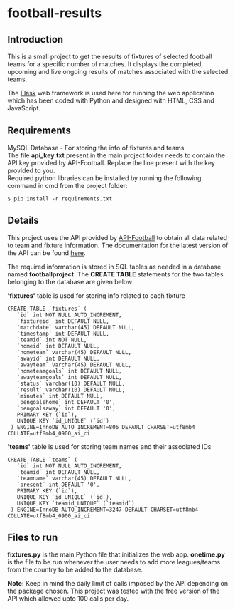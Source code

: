 # football-results

## Introduction

This is a small project to get the results of fixtures of selected football teams for a specific number of matches. It displays the completed, upcoming and live ongoing results of matches associated with the selected teams.  
  
The [Flask](https://flask.palletsprojects.com/en/1.1.x/) web framework is used here for running the web application which has been coded with Python and designed with HTML, CSS and JavaScript.

## Requirements

MySQL Database - For storing the info of fixtures and teams  
The file **api_key.txt** present in the main project folder needs to contain the API key provided by API-Football. Replace the line present with the key provided to you.  
Required python libraries can be installed by running the following command in cmd from the project folder:

```
$ pip install -r requirements.txt
```

## Details

This project uses the API provided by [API-Football](https://www.api-football.com/) to obtain all data related to team and fixture information. The documentation for the latest version of the API can be found [here](https://www.api-football.com/documentation-v3).  
  
The required information is stored in SQL tables as needed in a database named **footballproject**. The **CREATE TABLE** statements for the two tables belonging to the database are given below:

**'fixtures'** table is used for storing info related to each fixture
```
CREATE TABLE `fixtures` (
   `id` int NOT NULL AUTO_INCREMENT,
   `fixtureid` int DEFAULT NULL,
   `matchdate` varchar(45) DEFAULT NULL,
   `timestamp` int DEFAULT NULL,
   `teamid` int NOT NULL,
   `homeid` int DEFAULT NULL,
   `hometeam` varchar(45) DEFAULT NULL,
   `awayid` int DEFAULT NULL,
   `awayteam` varchar(45) DEFAULT NULL,
   `hometeamgoals` int DEFAULT NULL,
   `awayteamgoals` int DEFAULT NULL,
   `status` varchar(10) DEFAULT NULL,
   `result` varchar(10) DEFAULT NULL,
   `minutes` int DEFAULT NULL,
   `pengoalshome` int DEFAULT '0',
   `pengoalsaway` int DEFAULT '0',
   PRIMARY KEY (`id`),
   UNIQUE KEY `id_UNIQUE` (`id`)
 ) ENGINE=InnoDB AUTO_INCREMENT=806 DEFAULT CHARSET=utf8mb4 COLLATE=utf8mb4_0900_ai_ci
```

**'teams'** table is used for storing team names and their associated IDs

```
CREATE TABLE `teams` (
   `id` int NOT NULL AUTO_INCREMENT,
   `teamid` int DEFAULT NULL,
   `teamname` varchar(45) DEFAULT NULL,
   `present` int DEFAULT '0',
   PRIMARY KEY (`id`),
   UNIQUE KEY `id_UNIQUE` (`id`),
   UNIQUE KEY `teamid_UNIQUE` (`teamid`)
 ) ENGINE=InnoDB AUTO_INCREMENT=3247 DEFAULT CHARSET=utf8mb4 COLLATE=utf8mb4_0900_ai_ci
```
## Files to run

**fixtures.py** is the main Python file that initializes the web app.
**onetime.py** is the file to be run whenever the user needs to add more leagues/teams from the country to be added to the database. 

**Note:** Keep in mind the daily limit of calls imposed by the API depending on the package chosen. This project was tested with the free version of the API which allowed upto 100 calls per day. 
